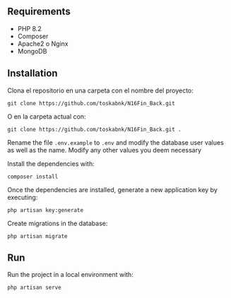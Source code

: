 ## Requirements
- PHP 8.2
- Composer
- Apache2 o Nginx
- MongoDB

## Installation

Clona el repositorio en una carpeta con el nombre del proyecto:
```shell
git clone https://github.com/toskabnk/N16Fin_Back.git
```
O en la carpeta actual con:
```shell
git clone https://github.com/toskabnk/N16Fin_Back.git .
```

Rename the file `.env.example` to `.env` and modify the database user values as well as the name. Modify any other values you deem necessary

Install the dependencies with:
```shell
composer install
```

Once the dependencies are installed, generate a new application key by executing:
```shell
php artisan key:generate
```

Create migrations in the database:
```shell
php artisan migrate
```

## Run

Run the project in a local environment with:
```shell
php artisan serve
```